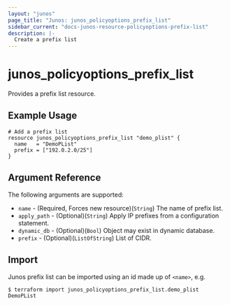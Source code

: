 ```yaml
---
layout: "junos"
page_title: "Junos: junos_policyoptions_prefix_list"
sidebar_current: "docs-junos-resource-policyoptions-prefix-list"
description: |-
  Create a prefix list
---
```


# junos_policyoptions_prefix_list

Provides a prefix list resource.

## Example Usage

```hcl
# Add a prefix list
resource junos_policyoptions_prefix_list "demo_plist" {
  name   = "DemoPList"
  prefix = ["192.0.2.0/25"]
}
```

## Argument Reference

The following arguments are supported:

* `name` - (Required, Forces new resource)(`String`) The name of prefix list.
* `apply_path` - (Optional)(`String`) Apply IP prefixes from a configuration statement.
* `dynamic_db` - (Optional)(`Bool`) Object may exist in dynamic database.
* `prefix` - (Optional)(`ListOfString`) List of CIDR.

## Import

Junos prefix list can be imported using an id made up of `<name>`, e.g.

```shell
$ terraform import junos_policyoptions_prefix_list.demo_plist DemoPList
```
